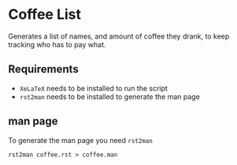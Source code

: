 # Coffee List

Generates a list of names, and amount of coffee they drank, to keep tracking who has to pay what.

## Requirements

+ `XeLaTeX` needs to be installed to run the script
+ `rst2man` needs to be installed to generate the man page

## man page

To generate the man page you need `rst2man`

```shell
rst2man coffee.rst > coffee.man
```
